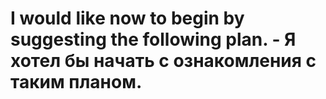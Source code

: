 # I would like now to begin by suggesting the following plan. - Я хотел бы начать с ознакомления с таким планом.
